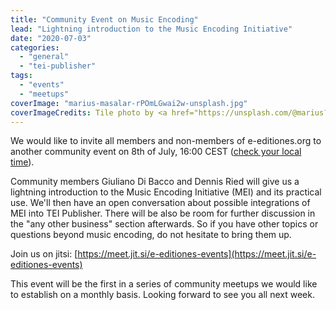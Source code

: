 ```yaml
---
title: "Community Event on Music Encoding"
lead: "Lightning introduction to the Music Encoding Initiative"
date: "2020-07-03"
categories: 
  - "general"
  - "tei-publisher"
tags: 
  - "events"
  - "meetups"
coverImage: "marius-masalar-rPOmLGwai2w-unsplash.jpg"
coverImageCredits: Tile photo by <a href="https://unsplash.com/@marius?utm_source=unsplash&utm_medium=referral&utm_content=creditCopyText" target="unsplash">Marius Masalar</a> on <a href="https://unsplash.com/s/photos/music?utm_source=unsplash&utm_medium=referral&utm_content=creditCopyText" target="unsplash">Unsplash</a>
---
```


We would like to invite all members and non-members of e-editiones.org to another community event on 8th of July, 16:00 CEST ([check your local time](https://www.timeanddate.com/worldclock/fixedtime.html?msg=e-editiones+Community+Event+on+Music+Encoding&iso=20200708T16&p1=37&ah=1 "check your local time")).

Community members Giuliano Di Bacco and Dennis Ried will give us a lightning introduction to the Music Encoding Initiative (MEI) and its practical use. We'll then have an open conversation about possible integrations of MEI into TEI Publisher. There will be also be room for further discussion in the "any other business" section afterwards. So if you have other topics or questions beyond music encoding, do not hesitate to bring them up.

Join us on jitsi: [https://meet.jit.si/e-editiones-events](https://meet.jit.si/e-editiones-events)

This event will be the first in a series of community meetups we would like to establish on a monthly basis. Looking forward to see you all next week.